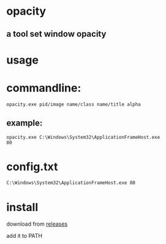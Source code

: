 # opacity
## a tool set window opacity
# usage
# commandline:
```
opacity.exe pid/image name/class name/title alpha
```
## example:
```
opacity.exe C:\Windows\System32\ApplicationFrameHost.exe
80
```
# config.txt
```
C:\Windows\System32\ApplicationFrameHost.exe 80
```
# install
download from [releases](https://github.com/killcerr/opacity/releases)

add it to PATH

